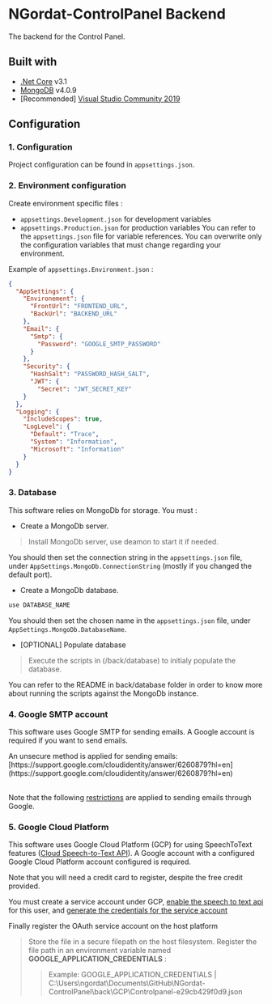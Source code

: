 # NGordat-ControlPanel Backend

The backend for the Control Panel.

## Built with

- [.Net Core](https://docs.microsoft.com/fr-fr/dotnet/core/) v3.1
- [MongoDB](https://www.mongodb.com/fr) v4.0.9
- [Recommended] [Visual Studio Community 2019](https://visualstudio.microsoft.com/fr/vs/)

## Configuration

### 1. Configuration

Project configuration can be found in `appsettings.json`.

### 2. Environment configuration

Create environment specific files :

- `appsettings.Development.json` for development variables
- `appsettings.Production.json` for production variables
You can refer to the `appsettings.json` file for variable references.
You can overwrite only the configuration variables that must change regarding your environment.

Example of `appsettings.Environment.json` :

```json
{
  "AppSettings": {
    "Environement": {
      "FrontUrl": "FRONTEND_URL",
      "BackUrl": "BACKEND_URL"
    },
    "Email": {
      "Smtp": {
        "Password": "GOOGLE_SMTP_PASSWORD"
      }
    },
    "Security": {
      "HashSalt": "PASSWORD_HASH_SALT",
      "JWT": {
        "Secret": "JWT_SECRET_KEY"
    }
  },
  "Logging": {
    "IncludeScopes": true,
    "LogLevel": {
      "Default": "Trace",
      "System": "Information",
      "Microsoft": "Information"
    }
  }
}
```

### 3. Database

This software relies on MongoDb for storage.
You must :

- Create a MongoDb server.

>Install MongoDb server, use deamon to start it if needed.

You should then set the connection string in the `appsettings.json` file, under `AppSettings.MongoDb.ConnectionString` (mostly if you changed the default port).

- Create a MongoDb database.

```bash
use DATABASE_NAME
```

You should then set the chosen name in the `appsettings.json` file, under `AppSettings.MongoDb.DatabaseName`.

- [OPTIONAL] Populate database

>Execute the scripts in (/back/database) to initialy populate the database.
<aside class="">You can refer to the README in back/database folder in order to know more about running the scripts against the MongoDb instance.</aside>

### 4. Google SMTP account

This software uses Google SMTP for sending emails.
A Google account is required if you want to send emails.

<aside class="warning">
An unsecure method is applied for sending emails:
[https://support.google.com/cloudidentity/answer/6260879?hl=en](https://support.google.com/cloudidentity/answer/6260879?hl=en)
</aside>

<br />

Note that the following [restrictions](https://support.google.com/a/answer/166852?hl=en) are applied to sending emails through Google.

### 5. Google Cloud Platform

This software uses Google Cloud Platform (GCP) for using SpeechToText features ([Cloud Speech-to-Text API](https://cloud.google.com/speech-to-text/docs/reference/rest/)).
A Google account with a configured Google Cloud Platform account configured is required.

<aside class="warning">
Note that you will need a credit card to register, despite the free credit provided.
</aside>

You must create a service account under GCP, [enable the speech to text api](https://cloud.google.com/speech-to-text/) for this user, and [generate the credentials for the service account](https://todo)

Finally register the OAuth service account on the host platform
>Store the file in a secure filepath on the host filesystem.
>Register the file path in an environment variable named **GOOGLE_APPLICATION_CREDENTIALS** :
>>Example:
>>GOOGLE_APPLICATION_CREDENTIALS | C:\Users\ngordat\Documents\GitHub\NGordat-ControlPanel\back\GCP\Controlpanel-e29cb429f0d9.json
